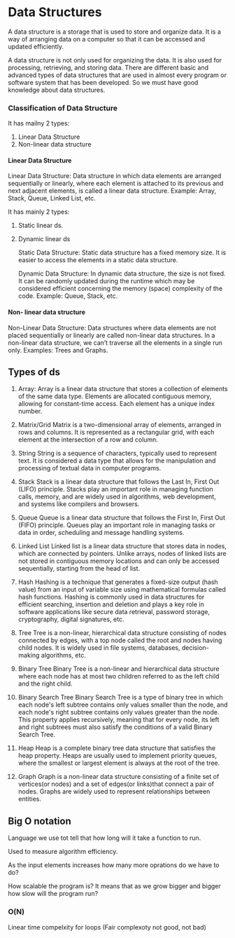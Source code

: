 # Data Structures
A data structure is a storage that is used to store and organize data. It is a way of arranging data on a computer so that it can be accessed and updated efficiently.

A data structure is not only used for organizing the data. It is also used for processing, retrieving, and storing data. There are different basic and advanced types of data structures that are used in almost every program or software system that has been developed. So we must have good knowledge about data structures. 

### Classification of Data Structure

It has mailny 2 types:

1. Linear Data Structure
2. Non-linear data structure

#### Linear Data Structure

Linear Data Structure: Data structure in which data elements are arranged sequentially or linearly, where each element is attached to its previous and next adjacent elements, is called a linear data structure. 
Example: Array, Stack, Queue, Linked List, etc.

It has mainly 2 types:

1. Static linear ds.
2. Dynamic linear ds

    Static Data Structure: Static data structure has a fixed memory size. It is easier to access the elements in a static data structure. 

    Dynamic Data Structure: In dynamic data structure, the size is not fixed. It can be randomly updated during the runtime which may be considered efficient concerning the memory (space) complexity of the code. 
    Example: Queue, Stack, etc.


#### Non- linear data structure

Non-Linear Data Structure: Data structures where data elements are not placed sequentially or linearly are called non-linear data structures. In a non-linear data structure, we can’t traverse all the elements in a single run only. 
Examples: Trees and Graphs.


## Types of ds


1. Array:
Array is a linear data structure that stores a collection of elements of the same data type. Elements are allocated contiguous memory, allowing for constant-time access. Each element has a unique index number.

2. Matrix/Grid
Matrix is a two-dimensional array of elements, arranged in rows and columns. It is represented as a rectangular grid, with each element at the intersection of a row and column.

3. String
String is a sequence of characters, typically used to represent text. It is considered a data type that allows for the manipulation and processing of textual data in computer programs.

4. Stack
Stack is a linear data structure that follows the Last In, First Out (LIFO) principle. Stacks play an important role in managing function calls, memory, and are widely used in algorithms, web development, and systems like compilers and browsers.

5. Queue
Queue is a linear data structure that follows the First In, First Out (FIFO) principle. Queues play an important role in managing tasks or data in order, scheduling and message handling systems.

6. Linked List
Linked list is a linear data structure that stores data in nodes, which are connected by pointers. Unlike arrays, nodes of linked lists are not stored in contiguous memory locations and can only be accessed sequentially, starting from the head of list.

7. Hash
Hashing is a technique that generates a fixed-size output (hash value) from an input of variable size using mathematical formulas called hash functions. Hashing is commonly used in data structures for efficient searching, insertion and deletion and plays a key role in software applications like secure data retrieval, password storage, cryptography, digital signatures, etc.

8. Tree
Tree is a non-linear, hierarchical data structure consisting of nodes connected by edges, with a top node called the root and nodes having child nodes. It is widely used in file systems, databases, decision-making algorithms, etc.

9. Binary Tree
Binary Tree is a non-linear and hierarchical data structure where each node has at most two children referred to as the left child and the right child.

10. Binary Search Tree
Binary Search Tree is a type of binary tree in which each node's left subtree contains only values smaller than the node, and each node's right subtree contains only values greater than the node. This property applies recursively, meaning that for every node, its left and right subtrees must also satisfy the conditions of a valid Binary Search Tree.

11. Heap
Heap is a complete binary tree data structure that satisfies the heap property. Heaps are usually used to implement priority queues, where the smallest or largest element is always at the root of the tree.

12. Graph
Graph is a non-linear data structure consisting of a finite set of vertices(or nodes) and a set of edges(or links)that connect a pair of nodes. Graphs are widely used to represent relationships between entities.


## Big O notation
Language we use tot tell that how long will it take a function to run.

Used to measure algorithm efficiency.

As the input elements increases how many more oprations do we have to do?

How scalable the program is? It means that as we grow bigger and bigger how slow will the program run?

### O(N)

Linear time compelxity for loops (Fair complexoty not good, not bad)






